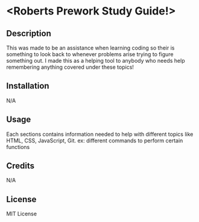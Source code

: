 # <Roberts Prework Study Guide!>

## Description

This was made to be an assistance when learning coding so their is something to look back to whenever problems arise trying to figure something out. I made this as a helping tool to anybody who needs help remembering anything covered under these topics!

## Installation

N/A

## Usage

Each sections contains information needed to help with different topics like HTML, CSS, JavaScript, Git. ex: different commands to perform certain functions

## Credits

N/A

## License

MIT License

